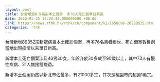 ```yaml
---
layout: post
title: 台灣增逾8.9萬宗本土確診　多76人死亡創單日新高
date: 2022-05-25 14:24:44.000000000 +08:00
link: https://news.rthk.hk/rthk/ch/component/k2/1650096-20220525.htm
categories: rthk
---
```


台灣新增89352宗新冠病毒本土確診個案，再多76名患者離世，死亡個案數目創當地出現疫情以來單日新高。

新增本土死亡個案涉及46男30女，年齡介於30多歲至90歲以上，其中73人有慢性疾病、31人無接種疫苗。

新增本土個案仍然以新北市佔最多，有21000多宗，其次是桃園市的超過1萬宗。
